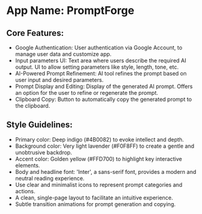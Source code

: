 # **App Name**: PromptForge

## Core Features:

- Google Authentication: User authentication via Google Account, to manage user data and customize app.
- Input parameters UI: Text area where users describe the required AI output. UI to allow setting parameters like style, length, tone, etc.
- AI-Powered Prompt Refinement: AI tool refines the prompt based on user input and desired parameters.
- Prompt Display and Editing: Display of the generated AI prompt. Offers an option for the user to refine or regenerate the prompt.
- Clipboard Copy: Button to automatically copy the generated prompt to the clipboard.

## Style Guidelines:

- Primary color: Deep indigo (#4B0082) to evoke intellect and depth.
- Background color: Very light lavender (#F0F8FF) to create a gentle and unobtrusive backdrop.
- Accent color: Golden yellow (#FFD700) to highlight key interactive elements.
- Body and headline font: 'Inter', a sans-serif font, provides a modern and neutral reading experience.
- Use clear and minimalist icons to represent prompt categories and actions.
- A clean, single-page layout to facilitate an intuitive experience.
- Subtle transition animations for prompt generation and copying.